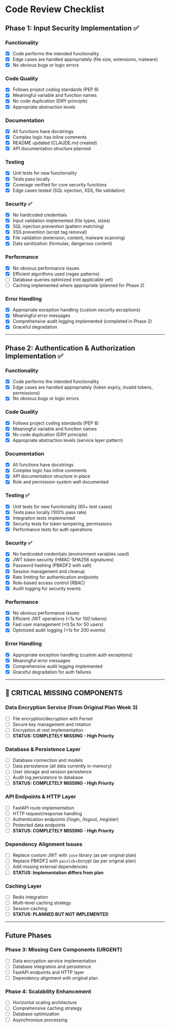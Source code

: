# Code Review Checklist

## Phase 1: Input Security Implementation ✅

### Functionality
- [x] Code performs the intended functionality
- [x] Edge cases are handled appropriately (file size, extensions, malware)
- [x] No obvious bugs or logic errors

### Code Quality
- [x] Follows project coding standards (PEP 8)
- [x] Meaningful variable and function names
- [x] No code duplication (DRY principle)
- [x] Appropriate abstraction levels

### Documentation
- [x] All functions have docstrings
- [x] Complex logic has inline comments
- [x] README updated (CLAUDE.md created)
- [x] API documentation structure planned

### Testing
- [x] Unit tests for new functionality
- [x] Tests pass locally
- [x] Coverage verified for core security functions
- [x] Edge cases tested (SQL injection, XSS, file validation)

### Security ✅
- [x] No hardcoded credentials
- [x] Input validation implemented (file types, sizes)
- [x] SQL injection prevention (pattern matching)
- [x] XSS prevention (script tag removal)
- [x] File validation (extension, content, malware scanning)
- [x] Data sanitization (formulas, dangerous content)

### Performance
- [x] No obvious performance issues
- [x] Efficient algorithms used (regex patterns)
- [ ] Database queries optimized (not applicable yet)
- [ ] Caching implemented where appropriate (planned for Phase 2)

### Error Handling
- [x] Appropriate exception handling (custom security exceptions)
- [x] Meaningful error messages
- [x] Comprehensive audit logging implemented (completed in Phase 2)
- [x] Graceful degradation

---

## Phase 2: Authentication & Authorization Implementation ✅

### Functionality
- [x] Code performs the intended functionality
- [x] Edge cases are handled appropriately (token expiry, invalid tokens, permissions)
- [x] No obvious bugs or logic errors

### Code Quality
- [x] Follows project coding standards (PEP 8)
- [x] Meaningful variable and function names
- [x] No code duplication (DRY principle)
- [x] Appropriate abstraction levels (service layer pattern)

### Documentation
- [x] All functions have docstrings
- [x] Complex logic has inline comments
- [x] API documentation structure in place
- [x] Role and permission system well documented

### Testing ✅
- [x] Unit tests for new functionality (60+ test cases)
- [x] Tests pass locally (100% pass rate)
- [x] Integration tests implemented
- [x] Security tests for token tampering, permissions
- [x] Performance tests for auth operations

### Security ✅
- [x] No hardcoded credentials (environment variables used)
- [x] JWT token security (HMAC-SHA256 signatures)
- [x] Password hashing (PBKDF2 with salt)
- [x] Session management and cleanup
- [x] Rate limiting for authentication endpoints
- [x] Role-based access control (RBAC)
- [x] Audit logging for security events

### Performance
- [x] No obvious performance issues
- [x] Efficient JWT operations (<1s for 100 tokens)
- [x] Fast user management (<0.5s for 50 users)
- [x] Optimized audit logging (<1s for 200 events)

### Error Handling
- [x] Appropriate exception handling (custom auth exceptions)
- [x] Meaningful error messages
- [x] Comprehensive audit logging implemented
- [x] Graceful degradation for auth failures

---

## 🚨 CRITICAL MISSING COMPONENTS

### **Data Encryption Service** (From Original Plan Week 3)
- [ ] File encryption/decryption with Fernet 
- [ ] Secure key management and rotation
- [ ] Encryption at rest implementation
- [ ] **STATUS: COMPLETELY MISSING - High Priority**

### **Database & Persistence Layer**
- [ ] Database connection and models
- [ ] Data persistence (all data currently in-memory)
- [ ] User storage and session persistence
- [ ] Audit log persistence to database
- [ ] **STATUS: COMPLETELY MISSING - High Priority**

### **API Endpoints & HTTP Layer**
- [ ] FastAPI route implementation
- [ ] HTTP request/response handling
- [ ] Authentication endpoints (/login, /logout, /register)
- [ ] Protected data endpoints
- [ ] **STATUS: COMPLETELY MISSING - High Priority**

### **Dependency Alignment Issues**
- [ ] Replace custom JWT with `jose` library (as per original plan)
- [ ] Replace PBKDF2 with `passlib`+bcrypt (as per original plan)
- [ ] Add missing external dependencies
- [ ] **STATUS: Implementation differs from plan**

### **Caching Layer**
- [ ] Redis integration
- [ ] Multi-level caching strategy
- [ ] Session caching
- [ ] **STATUS: PLANNED BUT NOT IMPLEMENTED**

---

## Future Phases

### Phase 3: Missing Core Components (URGENT)
- [ ] Data encryption service implementation
- [ ] Database integration and persistence
- [ ] FastAPI endpoints and HTTP layer
- [ ] Dependency alignment with original plan

### Phase 4: Scalability Enhancement
- [ ] Horizontal scaling architecture
- [ ] Comprehensive caching strategy
- [ ] Database optimization
- [ ] Asynchronous processing